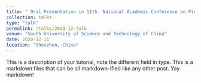 ```yaml
---
title: " Oral Presentation in 11th. National Academic Conference on Fluid Mechanics"
collection: talks
type: "talk"
permalink: /talks/2020-12-talk
venue: "South University of Science and Technology of China"
date: 2020-12-11
location: "Shenzhen, China"
---
```




This is a description of your tutorial, note the different field in type. This is a markdown files that can be all markdown-ified like any other post. Yay markdown!
